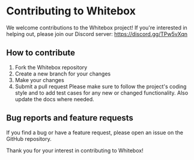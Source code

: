 # Contributing to Whitebox
We welcome contributions to the Whitebox project! If you're interested in helping out, please join our Discord server: https://discord.gg/TPw5vXqn

## How to contribute
1. Fork the Whitebox repository
2. Create a new branch for your changes
3. Make your changes
4. Submit a pull request
Please make sure to follow the project's coding style and to add test cases for any new or changed functionality. Also update the docs where needed.

## Bug reports and feature requests
If you find a bug or have a feature request, please open an issue on the GitHub repository.

Thank you for your interest in contributing to Whitebox!
